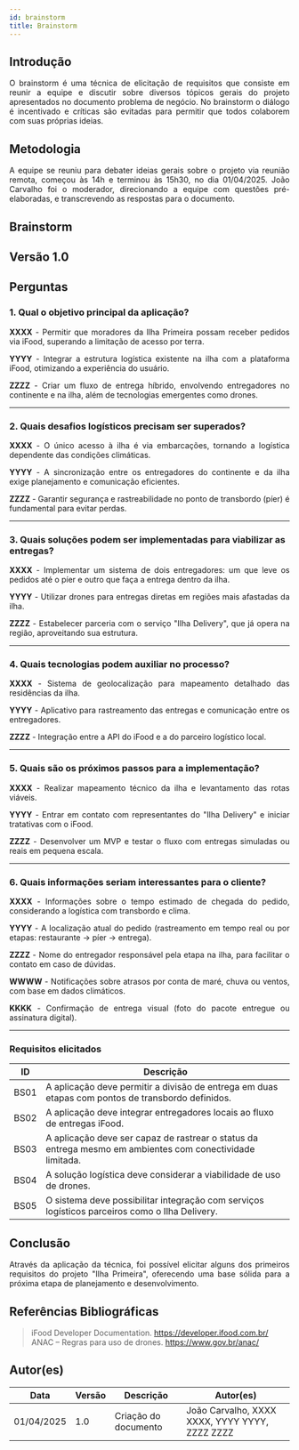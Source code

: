 ```yaml
---
id: brainstorm
title: Brainstorm
---
```


## Introdução
<p align="justify">
O brainstorm é uma técnica de elicitação de requisitos que consiste em reunir a equipe e discutir sobre diversos tópicos gerais do projeto apresentados no documento problema de negócio. No brainstorm o diálogo é incentivado e críticas são evitadas para permitir que todos colaborem com suas próprias ideias.
</p>

## Metodologia
<p align="justify">
A equipe se reuniu para debater ideias gerais sobre o projeto via reunião remota, começou às 14h e terminou às 15h30, no dia 01/04/2025. João Carvalho foi o moderador, direcionando a equipe com questões pré-elaboradas, e transcrevendo as respostas para o documento.
</p>

## Brainstorm

## Versão 1.0

## Perguntas

### 1. Qual o objetivo principal da aplicação?

<p align="justify">
<b>XXXX</b> - Permitir que moradores da Ilha Primeira possam receber pedidos via iFood, superando a limitação de acesso por terra.
</p>

<p align="justify">
<b>YYYY</b> - Integrar a estrutura logística existente na ilha com a plataforma iFood, otimizando a experiência do usuário.
</p>

<p align="justify">
<b>ZZZZ</b> - Criar um fluxo de entrega híbrido, envolvendo entregadores no continente e na ilha, além de tecnologias emergentes como drones.
</p>

---

### 2. Quais desafios logísticos precisam ser superados?

<p align="justify">
<b>XXXX</b> - O único acesso à ilha é via embarcações, tornando a logística dependente das condições climáticas.
</p>

<p align="justify">
<b>YYYY</b> - A sincronização entre os entregadores do continente e da ilha exige planejamento e comunicação eficientes.
</p>

<p align="justify">
<b>ZZZZ</b> - Garantir segurança e rastreabilidade no ponto de transbordo (píer) é fundamental para evitar perdas.
</p>

---

### 3. Quais soluções podem ser implementadas para viabilizar as entregas?

<p align="justify">
<b>XXXX</b> - Implementar um sistema de dois entregadores: um que leve os pedidos até o píer e outro que faça a entrega dentro da ilha.
</p>

<p align="justify">
<b>YYYY</b> - Utilizar drones para entregas diretas em regiões mais afastadas da ilha.
</p>

<p align="justify">
<b>ZZZZ</b> - Estabelecer parceria com o serviço "Ilha Delivery", que já opera na região, aproveitando sua estrutura.
</p>

---

### 4. Quais tecnologias podem auxiliar no processo?

<p align="justify">
<b>XXXX</b> - Sistema de geolocalização para mapeamento detalhado das residências da ilha.
</p>

<p align="justify">
<b>YYYY</b> - Aplicativo para rastreamento das entregas e comunicação entre os entregadores.
</p>

<p align="justify">
<b>ZZZZ</b> - Integração entre a API do iFood e a do parceiro logístico local.
</p>

---

### 5. Quais são os próximos passos para a implementação?

<p align="justify">
<b>XXXX</b> - Realizar mapeamento técnico da ilha e levantamento das rotas viáveis.
</p>

<p align="justify">
<b>YYYY</b> - Entrar em contato com representantes do "Ilha Delivery" e iniciar tratativas com o iFood.
</p>

<p align="justify">
<b>ZZZZ</b> - Desenvolver um MVP e testar o fluxo com entregas simuladas ou reais em pequena escala.
</p>

---

### 6. Quais informações seriam interessantes para o cliente?

<p align="justify">
<b>XXXX</b> - Informações sobre o tempo estimado de chegada do pedido, considerando a logística com transbordo e clima.
</p>

<p align="justify">
<b>YYYY</b> - A localização atual do pedido (rastreamento em tempo real ou por etapas: restaurante → píer → entrega).
</p>

<p align="justify">
<b>ZZZZ</b> - Nome do entregador responsável pela etapa na ilha, para facilitar o contato em caso de dúvidas.
</p>

<p align="justify">
<b>WWWW</b> - Notificações sobre atrasos por conta de maré, chuva ou ventos, com base em dados climáticos.
</p>

<p align="justify">
<b>KKKK</b> - Confirmação de entrega visual (foto do pacote entregue ou assinatura digital).
</p>

---

### Requisitos elicitados

|ID|Descrição|
|----|-------------|
|BS01| A aplicação deve permitir a divisão de entrega em duas etapas com pontos de transbordo definidos.|
|BS02| A aplicação deve integrar entregadores locais ao fluxo de entregas iFood.|
|BS03| A aplicação deve ser capaz de rastrear o status da entrega mesmo em ambientes com conectividade limitada.|
|BS04| A solução logística deve considerar a viabilidade de uso de drones.|
|BS05| O sistema deve possibilitar integração com serviços logísticos parceiros como o Ilha Delivery.|

## Conclusão
<p align="justify">
Através da aplicação da técnica, foi possível elicitar alguns dos primeiros requisitos do projeto "Ilha Primeira", oferecendo uma base sólida para a próxima etapa de planejamento e desenvolvimento.
</p>

## Referências Bibliográficas

> iFood Developer Documentation. https://developer.ifood.com.br/  
> ANAC – Regras para uso de drones. https://www.gov.br/anac/

## Autor(es)

| Data | Versão | Descrição | Autor(es) |
| -- | -- | -- | -- |
| 01/04/2025 | 1.0 | Criação do documento | João Carvalho, XXXX XXXX, YYYY YYYY, ZZZZ ZZZZ |

